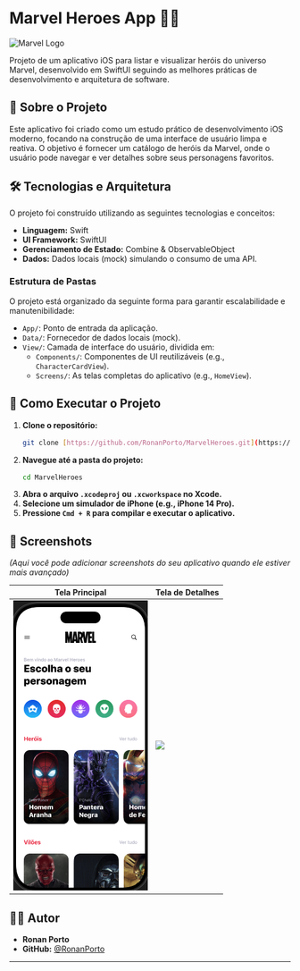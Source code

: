 # Marvel Heroes App 🦸‍♂️

![Marvel Logo](https://upload.wikimedia.org/wikipedia/commons/b/b9/Marvel_Logo.svg)

Projeto de um aplicativo iOS para listar e visualizar heróis do universo Marvel, desenvolvido em SwiftUI seguindo as melhores práticas de desenvolvimento e arquitetura de software.

## 🌟 Sobre o Projeto

Este aplicativo foi criado como um estudo prático de desenvolvimento iOS moderno, focando na construção de uma interface de usuário limpa e reativa. O objetivo é fornecer um catálogo de heróis da Marvel, onde o usuário pode navegar e ver detalhes sobre seus personagens favoritos.

## 🛠️ Tecnologias e Arquitetura

O projeto foi construído utilizando as seguintes tecnologias e conceitos:

- **Linguagem:** Swift
- **UI Framework:** SwiftUI
- **Gerenciamento de Estado:** Combine & ObservableObject
- **Dados:** Dados locais (mock) simulando o consumo de uma API.

### Estrutura de Pastas

O projeto está organizado da seguinte forma para garantir escalabilidade e manutenibilidade:

-   `App/`: Ponto de entrada da aplicação.
-   `Data/`: Fornecedor de dados locais (mock).
-   `View/`: Camada de interface do usuário, dividida em:
    -   `Components/`: Componentes de UI reutilizáveis (e.g., `CharacterCardView`).
    -   `Screens/`: As telas completas do aplicativo (e.g., `HomeView`).

## 🚀 Como Executar o Projeto

1.  **Clone o repositório:**
    ```bash
    git clone [https://github.com/RonanPorto/MarvelHeroes.git](https://github.com/RonanPorto/MarvelHeroes.git)
    ```
2.  **Navegue até a pasta do projeto:**
    ```bash
    cd MarvelHeroes
    ```
3.  **Abra o arquivo `.xcodeproj` ou `.xcworkspace` no Xcode.**
4.  **Selecione um simulador de iPhone (e.g., iPhone 14 Pro).**
5.  **Pressione `Cmd + R` para compilar e executar o aplicativo.**

## 📸 Screenshots

*(Aqui você pode adicionar screenshots do seu aplicativo quando ele estiver mais avançado)*

| Tela Principal                                       | Tela de Detalhes                                     |
| ------------------------------------------------------ | ---------------------------------------------------- |
| <img src="https://raw.githubusercontent.com/RonanPorto/MarvelHeroes/main/MarvelHeroes/Application/Assets.xcassets/Captura%20de%20Tela%202025-10-01%20%C3%A0s%2014.00.06.imageset/Captura%20de%20Tela%202025-10-01%20%C3%A0s%2014.00.06.png"> | <img src="URL_DA_SUA_IMAGEM_AQUI" width="250"> |

## 👨‍💻 Autor

-   **Ronan Porto**
-   **GitHub:** [@RonanPorto](https://github.com/RonanPorto)

---
